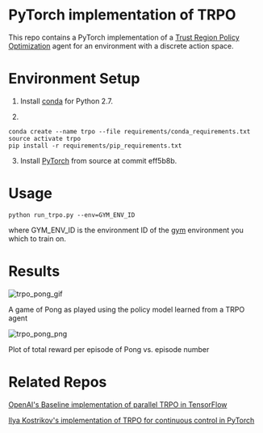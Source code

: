 # PyTorch implementation of TRPO
This repo contains a PyTorch implementation of a [Trust Region Policy Optimization](http://arxiv.org/abs/1502.05477) agent for an environment with a discrete action space.

# Environment Setup
1. Install [conda](https://www.anaconda.com/download) for Python 2.7.

2.
```
conda create --name trpo --file requirements/conda_requirements.txt
source activate trpo
pip install -r requirements/pip_requirements.txt
```

3. Install [PyTorch](http://github.com/pytorch/pytorch) from source at commit eff5b8b.

# Usage
```
python run_trpo.py --env=GYM_ENV_ID
```
where GYM_ENV_ID is the environment ID of the [gym](http://github.com/openai/gym) environment you which to train on.

# Results

![trpo_pong_gif](./assets/trpo_pong.gif)

A game of Pong as played using the policy model learned from a TRPO agent

![trpo_pong_png](./assets/trpo_pong.png)

Plot of total reward per episode of Pong vs. episode number

# Related Repos
[OpenAI's Baseline implementation of parallel TRPO in TensorFlow](https://github.com/openai/baselines/tree/master/baselines/trpo_mpi)

[Ilya Kostrikov's implementation of TRPO for continuous control in PyTorch](https://github.com/ikostrikov/pytorch-trpo)
